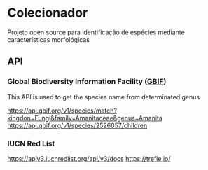 # Colecionador
Projeto open source para identificação de espécies mediante características morfológicas


## API
### Global Biodiversity Information Facility ([GBIF](https://www.gbif.org/))
This API is used to get the species name from determinated genus.

https://api.gbif.org/v1/species/match?kingdon=Fungi&family=Amanitaceae&genus=Amanita
https://api.gbif.org/v1/species/2526057/children

### IUCN Red List 


https://apiv3.iucnredlist.org/api/v3/docs
https://trefle.io/